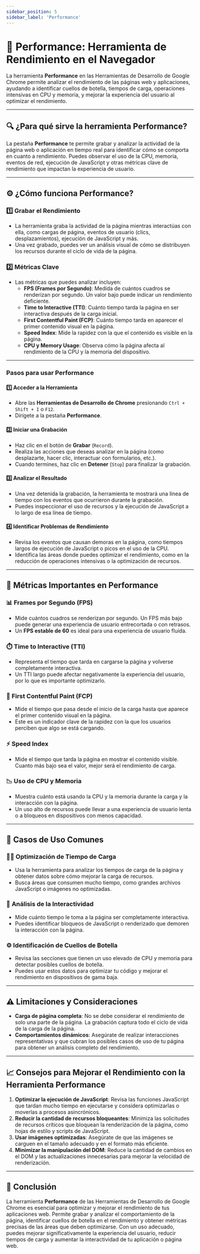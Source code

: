 ```yaml
---
sidebar_position: 5
sidebar_label: 'Performance'
---
```


# 🚀 **Performance: Herramienta de Rendimiento en el Navegador**

La herramienta **Performance** en las Herramientas de Desarrollo de Google Chrome permite analizar el rendimiento de las páginas web y aplicaciones, ayudando a identificar cuellos de botella, tiempos de carga, operaciones intensivas en CPU y memoria, y mejorar la experiencia del usuario al optimizar el rendimiento.

---

## 🔍 **¿Para qué sirve la herramienta Performance?**

La pestaña **Performance** te permite grabar y analizar la actividad de la página web o aplicación en tiempo real para identificar cómo se comporta en cuanto a rendimiento. Puedes observar el uso de la CPU, memoria, eventos de red, ejecución de JavaScript y otras métricas clave de rendimiento que impactan la experiencia de usuario.

---

## ⚙️ **¿Cómo funciona Performance?**

### 1️⃣ **Grabar el Rendimiento**
   - La herramienta graba la actividad de la página mientras interactúas con ella, como cargas de página, eventos de usuario (clics, desplazamientos), ejecución de JavaScript y más.
   - Una vez grabado, puedes ver un análisis visual de cómo se distribuyen los recursos durante el ciclo de vida de la página.

### 2️⃣ **Métricas Clave**
   - Las métricas que puedes analizar incluyen:
     - **FPS (Frames por Segundo)**: Medida de cuántos cuadros se renderizan por segundo. Un valor bajo puede indicar un rendimiento deficiente.
     - **Time to Interactive (TTI)**: Cuánto tiempo tarda la página en ser interactiva después de la carga inicial.
     - **First Contentful Paint (FCP)**: Cuánto tiempo tarda en aparecer el primer contenido visual en la página.
     - **Speed Index**: Mide la rapidez con la que el contenido es visible en la página.
     - **CPU y Memory Usage**: Observa cómo la página afecta al rendimiento de la CPU y la memoria del dispositivo.

---

### **Pasos para usar Performance**

#### 1️⃣ **Acceder a la Herramienta**
   - Abre las **Herramientas de Desarrollo de Chrome** presionando `Ctrl + Shift + I` o `F12`.
   - Dirígete a la pestaña **Performance**.

#### 2️⃣ **Iniciar una Grabación**
   - Haz clic en el botón de **Grabar** (`Record`).
   - Realiza las acciones que deseas analizar en la página (como desplazarte, hacer clic, interactuar con formularios, etc.).
   - Cuando termines, haz clic en **Detener** (`Stop`) para finalizar la grabación.

#### 3️⃣ **Analizar el Resultado**
   - Una vez detenida la grabación, la herramienta te mostrará una línea de tiempo con los eventos que ocurrieron durante la grabación.
   - Puedes inspeccionar el uso de recursos y la ejecución de JavaScript a lo largo de esa línea de tiempo.

#### 4️⃣ **Identificar Problemas de Rendimiento**
   - Revisa los eventos que causan demoras en la página, como tiempos largos de ejecución de JavaScript o picos en el uso de la CPU.
   - Identifica las áreas donde puedes optimizar el rendimiento, como en la reducción de operaciones intensivas o la optimización de recursos.

---

## 🔧 **Métricas Importantes en Performance**

### 📊 **Frames por Segundo (FPS)**
   - Mide cuántos cuadros se renderizan por segundo. Un FPS más bajo puede generar una experiencia de usuario entrecortada o con retrasos.
   - Un **FPS estable de 60** es ideal para una experiencia de usuario fluida.

### ⏱️ **Time to Interactive (TTI)**
   - Representa el tiempo que tarda en cargarse la página y volverse completamente interactiva.
   - Un TTI largo puede afectar negativamente la experiencia del usuario, por lo que es importante optimizarlo.

### 📑 **First Contentful Paint (FCP)**
   - Mide el tiempo que pasa desde el inicio de la carga hasta que aparece el primer contenido visual en la página.
   - Este es un indicador clave de la rapidez con la que los usuarios perciben que algo se está cargando.

### ⚡ **Speed Index**
   - Mide el tiempo que tarda la página en mostrar el contenido visible. Cuanto más bajo sea el valor, mejor será el rendimiento de carga.

### 📉 **Uso de CPU y Memoria**
   - Muestra cuánto está usando la CPU y la memoria durante la carga y la interacción con la página.
   - Un uso alto de recursos puede llevar a una experiencia de usuario lenta o a bloqueos en dispositivos con menos capacidad.

---

## 📢 **Casos de Uso Comunes**

### 🏃‍♂️ **Optimización de Tiempo de Carga**
   - Usa la herramienta para analizar los tiempos de carga de la página y obtener datos sobre cómo mejorar la carga de recursos.
   - Busca áreas que consumen mucho tiempo, como grandes archivos JavaScript o imágenes no optimizadas.

### 🧪 **Análisis de la Interactividad**
   - Mide cuánto tiempo le toma a la página ser completamente interactiva.
   - Puedes identificar bloqueos de JavaScript o renderizado que demoren la interacción con la página.

### ⚙️ **Identificación de Cuellos de Botella**
   - Revisa las secciones que tienen un uso elevado de CPU y memoria para detectar posibles cuellos de botella.
   - Puedes usar estos datos para optimizar tu código y mejorar el rendimiento en dispositivos de gama baja.

---

## ⚠️ **Limitaciones y Consideraciones**

- **Carga de página completa**: No se debe considerar el rendimiento de solo una parte de la página. La grabación captura todo el ciclo de vida de la carga de la página.
- **Comportamientos dinámicos**: Asegúrate de realizar interacciones representativas y que cubran los posibles casos de uso de tu página para obtener un análisis completo del rendimiento.

---

## 📈 **Consejos para Mejorar el Rendimiento con la Herramienta Performance**

1. **Optimizar la ejecución de JavaScript**: Revisa las funciones JavaScript que tardan mucho tiempo en ejecutarse y considera optimizarlas o moverlas a procesos asincrónicos.
2. **Reducir la cantidad de recursos bloqueantes**: Minimiza las solicitudes de recursos críticos que bloquean la renderización de la página, como hojas de estilo y scripts de JavaScript.
3. **Usar imágenes optimizadas**: Asegúrate de que las imágenes se carguen en el tamaño adecuado y en el formato más eficiente.
4. **Minimizar la manipulación del DOM**: Reduce la cantidad de cambios en el DOM y las actualizaciones innecesarias para mejorar la velocidad de renderización.

---

## 📢 **Conclusión**

La herramienta **Performance** de las Herramientas de Desarrollo de Google Chrome es esencial para optimizar y mejorar el rendimiento de tus aplicaciones web. Permite grabar y analizar el comportamiento de la página, identificar cuellos de botella en el rendimiento y obtener métricas precisas de las áreas que deben optimizarse. Con un uso adecuado, puedes mejorar significativamente la experiencia del usuario, reducir tiempos de carga y aumentar la interactividad de tu aplicación o página web.
